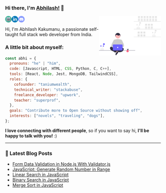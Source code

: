 ### Hi there, I'm [Abhilash!](https://abhilash-portfolio.netlify.app/) 👋

<img align="right" alt="A guy coding" width="200px" src= "https://raw.githubusercontent.com/abhilashkakumanu1/abhilashkakumanu1/master/assets/freelancer.svg"/>

<a href="https://abhilash-portfolio.netlify.app/">
  <img align="left" alt="Abhilash Kakumanu | Portfolio" width="21px" src= "https://raw.githubusercontent.com/abhilashkakumanu1/abhilashkakumanu1/master/assets/website.svg"/>
</a>
<a href="https://www.linkedin.com/in/abhilash1998/">
  <img align="left" alt="Abhilash Kakumanu | LinkedIn" width="21px" src= "https://raw.githubusercontent.com/abhilashkakumanu1/abhilashkakumanu1/master/assets/linkedin.svg"/>
</a>
<a href="https://discordapp.com/users/758980069908676638">
  <img align="left" alt="Abhilash Kakumanu | Discord" width="21px" src= "https://raw.githubusercontent.com/abhilashkakumanu1/abhilashkakumanu1/master/assets/discord.svg"/>
</a>

<br>
<br>
Hi, I'm Abhilash Kakumanu, a passionate self-taught full stack web developer from India.

### A little bit about myself:

```javascript
const abhi = {
  pronouns: "he" | "him",
  code: [Javascript, HTML, CSS, Python, C, C++],
  tools: [React, Node, Jest, MongoDB, TailwindCSS],
  roles: {
    cofounder: "taniumwealth",
    technical_writer: "stackabuse",
    freelance_developer: "upwork",
    teacher: "superprof",
  },
  goals: "Contribute more to Open Source without showing off",
  interests: ["novels", "traveling", "dogs"],
};
```

<b>I love connecting with different people</b>, so if you want to say hi, <b>I'll be happy to talk with you!</b> :)</em>

---

### 📕 Latest Blog Posts

<!-- BLOG-POST-LIST:START -->
- [Form Data Validation in Node.js With Validator.js](https://stackabuse.com/data-validation-in-nodejs-with-validatorjs/)
- [JavaScript: Generate Random Number in Range](https://stackabuse.com/javascript-generate-random-number-in-range/)
- [Linear Search in JavaScript](https://stackabuse.com/linear-search-in-javascript/)
- [Binary Search in JavaScript](https://stackabuse.com/binary-search-in-javascript/)
- [Merge Sort in JavaScript](https://stackabuse.com/merge-sort-in-javascript/)
<!-- BLOG-POST-LIST:END -->

